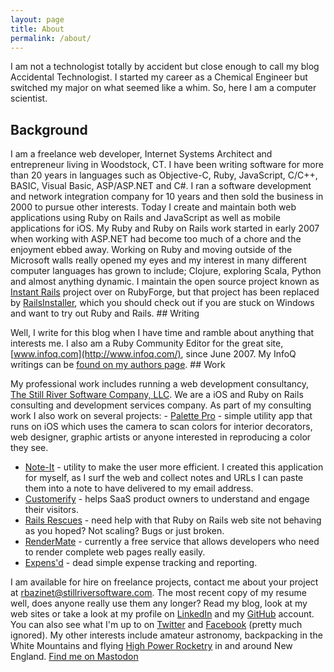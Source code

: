 ```yaml
---
layout: page
title: About
permalink: /about/
---
```


I am not a technologist totally by accident but close enough to call my blog Accidental Technologist. I started my career as a Chemical Engineer but switched my major on what seemed like a whim. So, here I am a computer scientist.

## Background

 I am a freelance web developer, Internet Systems Architect and entrepreneur living in Woodstock, CT. I have been writing software for more than 20 years in languages such as Objective-C, Ruby, JavaScript, C/C++, BASIC, Visual Basic, ASP/ASP.NET and C#. I ran a software development and network integration company for 10 years and then sold the business in 2000 to pursue other interests. Today I create and maintain both web applications using Ruby on Rails and JavaScript as well as mobile applications for iOS. My Ruby and Ruby on Rails work started in early 2007 when working with ASP.NET had become too much of a chore and the enjoyment ebbed away. Working on Ruby and moving outside of the Microsoft walls really opened my eyes and my interest in many different computer languages has grown to include; Clojure, exploring Scala, Python and almost anything dynamic. I maintain the open source project known as [Instant Rails](http://rubyforge.org/projects/instantrails/) project over on RubyForge, but that project has been replaced by [RailsInstaller](http://railsinstaller.org/), which you should check out if you are stuck on Windows and want to try out Ruby and Rails. ## Writing

 Well, I write for this blog when I have time and ramble about anything that interests me. I also am a Ruby Community Editor for the great site, [www.infoq.com](http://www.infoq.com/), since June 2007. My InfoQ writings can be [found on my authors page](http://www.infoq.com/author/Robert-Bazinet). ## Work

 My professional work includes running a web development consultancy, [The Still River Software Company, LLC](http://stillriversoftware.com). We are a iOS and Ruby on Rails consulting and development services company. As part of my consulting work I also work on several projects: - [Palette Pro](http://paletteproapp.com) - simple utility app that runs on iOS which uses the camera to scan colors for interior decorators, web designer, graphic artists or anyone interested in reproducing a color they see.
- [Note-It](http://noteitapp.com/) - utility to make the user more efficient. I created this application for myself, as I surf the web and collect notes and URLs I can paste them into a note to have delivered to my email address.
- [Customerify](http://www.customerify.com "Customerify") - helps SaaS product owners to understand and engage their visitors.
- [Rails Rescues](http://www.railsrescues.com "Rails Rescues") - need help with that Ruby on Rails web site not behaving as you hoped? Not scaling? Bugs or just broken.
- [RenderMate](http://rendermate.com/) - currently a free service that allows developers who need to render complete web pages really easily.
- [Expens'd](http://expensd.com/) - dead simple expense tracking and reporting.
 
 I am available for hire on freelance projects, contact me about your project at <rbazinet@stillriversoftware.com>. The most recent copy of my resume well, does anyone really use them any longer? Read my blog, look at my web sites or take a look at my profile on [LinkedIn](http://www.linkedin.com/in/rbazinet) and my [GitHub](http://github.com/rbazinet) account. You can also see what I'm up to on [Twitter](http://twitter.com/rbazinet) and [Facebook](http://www.facebook.com/profile.php?id=593283416) (pretty much ignored). My other interests include amateur astronomy, backpacking in the White Mountains and flying [High Power Rocketry](http://www.tripoli.org) in and around New England. [Find me on Mastodon](https://ruby.social/@rbazinet)